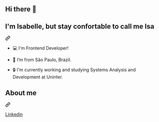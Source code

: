 ## Hi there 👋

<!--
**IsabelleDutrax/IsabelleDUtrax** is a ✨ _special_ ✨ repository because its `README.md` (this file) appears on your GitHub profile.

Here are some ideas to get you started:

- 🔭 I’m currently working on ...
- 🌱 I’m currently learning ...
- 👯 I’m looking to collaborate on ...
- 🤔 I’m looking for help with ...
- 💬 Ask me about ...
- 📫 How to reach me: ...
- 😄 Pronouns: ...
- ⚡ Fun fact: ...
-->
<!--
<div class="markdown-heading" dir="auto">
    <h1 class="heading-element" dir="auto">Hi 👋</h1><a id="user-content-hi-" class="anchor"
        aria-label="Permalink: Hi 👋" href="#hi-"><svg class="octicon octicon-link" viewBox="0 0 16 16" version="1.1"
            width="16" height="16" aria-hidden="true">
            <path
                d="m7.775 3.275 1.25-1.25a3.5 3.5 0 1 1 4.95 4.95l-2.5 2.5a3.5 3.5 0 0 1-4.95 0 .751.751 0 0 1 .018-1.042.751.751 0 0 1 1.042-.018 1.998 1.998 0 0 0 2.83 0l2.5-2.5a2.002 2.002 0 0 0-2.83-2.83l-1.25 1.25a.751.751 0 0 1-1.042-.018.751.751 0 0 1-.018-1.042Zm-4.69 9.64a1.998 1.998 0 0 0 2.83 0l1.25-1.25a.751.751 0 0 1 1.042.018.751.751 0 0 1 .018 1.042l-1.25 1.25a3.5 3.5 0 1 1-4.95-4.95l2.5-2.5a3.5 3.5 0 0 1 4.95 0 .751.751 0 0 1-.018 1.042.751.751 0 0 1-1.042.018 1.998 1.998 0 0 0-2.83 0l-2.5 2.5a1.998 1.998 0 0 0 0 2.83Z">
            </path>
        </svg></a>
</div>
-->
<div class="markdown-heading" dir="auto">
    <h2 class="heading-element" dir="auto">I'm Isabelle, but stay confortable to call me Isa</h2><a
        id="user-content-im-isabella-but-stay-confortable-to-call-me-bella" class="anchor"
        aria-label="Permalink: I'm Isabella, but stay confortable to call me Bella"
        href="#im-isabella-but-stay-confortable-to-call-me-bella"><svg class="octicon octicon-link" viewBox="0 0 16 16"
            version="1.1" width="16" height="16" aria-hidden="true">
            <path
                d="m7.775 3.275 1.25-1.25a3.5 3.5 0 1 1 4.95 4.95l-2.5 2.5a3.5 3.5 0 0 1-4.95 0 .751.751 0 0 1 .018-1.042.751.751 0 0 1 1.042-.018 1.998 1.998 0 0 0 2.83 0l2.5-2.5a2.002 2.002 0 0 0-2.83-2.83l-1.25 1.25a.751.751 0 0 1-1.042-.018.751.751 0 0 1-.018-1.042Zm-4.69 9.64a1.998 1.998 0 0 0 2.83 0l1.25-1.25a.751.751 0 0 1 1.042.018.751.751 0 0 1 .018 1.042l-1.25 1.25a3.5 3.5 0 1 1-4.95-4.95l2.5-2.5a3.5 3.5 0 0 1 4.95 0 .751.751 0 0 1-.018 1.042.751.751 0 0 1-1.042.018 1.998 1.998 0 0 0-2.83 0l-2.5 2.5a1.998 1.998 0 0 0 0 2.83Z">
            </path>
        </svg></a>
</div>
<ul dir="auto">
    <li>
        <p dir="auto">💻 I'm Frontend Developer!</p>
    </li>
    <li>
        <p dir="auto">🏡 I’m from São Paulo, Brazil.</p>
    </li>
    <li>
        <p dir="auto">🔒 I'm currently working and studying Systems Analysis and Development at Uninter.</p>
    </li>
</ul>
<div class="markdown-heading" dir="auto">
    <h2 class="heading-element" dir="auto">About me</h2>
    <a id="user-content-about-me" class="anchor"
        aria-label="Permalink: About me" href="#about-me"><svg class="octicon octicon-link" viewBox="0 0 16 16"
            version="1.1" width="16" height="16" aria-hidden="true">
            <path
                d="m7.775 3.275 1.25-1.25a3.5 3.5 0 1 1 4.95 4.95l-2.5 2.5a3.5 3.5 0 0 1-4.95 0 .751.751 0 0 1 .018-1.042.751.751 0 0 1 1.042-.018 1.998 1.998 0 0 0 2.83 0l2.5-2.5a2.002 2.002 0 0 0-2.83-2.83l-1.25 1.25a.751.751 0 0 1-1.042-.018.751.751 0 0 1-.018-1.042Zm-4.69 9.64a1.998 1.998 0 0 0 2.83 0l1.25-1.25a.751.751 0 0 1 1.042.018.751.751 0 0 1 .018 1.042l-1.25 1.25a3.5 3.5 0 1 1-4.95-4.95l2.5-2.5a3.5 3.5 0 0 1 4.95 0 .751.751 0 0 1-.018 1.042.751.751 0 0 1-1.042.018 1.998 1.998 0 0 0-2.83 0l-2.5 2.5a1.998 1.998 0 0 0 0 2.83Z">
            </path>
        </svg></a>
</div>
<!-- <p dir="auto"><a href="https://github.com/IsabelleDutrax/"><img
            src="https://camo.githubusercontent.com/a505c65c6ba52f9ddbfe3dc6bad7a79aee8ada99b0d6a29679ee448672e8e17e/68747470733a2f2f696d672e736869656c64732e696f2f62616467652f2d4769746875622d3030303f7374796c653d666c61742d737175617265266c6f676f3d476974687562266c6f676f436f6c6f723d7768697465266c696e6b3d68747470733a2f2f6769746875622e636f6d2f62656c6c617065676f7261726f2f"
            alt="Github Badge"
            data-canonical-src="https://img.shields.io/badge/-Github-000?style=flat-square&amp;logo=Github&amp;logoColor=white&amp;link=https://github.com/bellapegoraro/"
            style="max-width: 100%;"></a></p> -->
<p dir="auto"><a href="https://www.linkedin.com/in/isabelle-alves-dutra-9514a3202/" rel="nofollow">Linkedin</a></p>
<!-- <div class="markdown-heading" dir="auto">
    <h2 class="heading-element" dir="auto">Languages and Tools</h2><a id="user-content-languages-and-tools"
        class="anchor" aria-label="Permalink: Languages and Tools" href="#languages-and-tools">/a>
</div>
<p dir="auto"><a href="https://github.com/bellapegoraro/github-readme-stats"><img
            src="https://camo.githubusercontent.com/2e685074720ab86ec08a7d6a8db63f63cc60062e4171297ade584b4937255060/68747470733a2f2f6769746875622d726561646d652d73746174732e76657263656c2e6170702f6170692f746f702d6c616e67732f3f757365726e616d653d62656c6c617065676f7261726f266c61796f75743d636f6d70616374"
            alt="Top Langs"
            data-canonical-src="https://github-readme-stats.vercel.app/api/top-langs/?username=bellapegoraro&amp;layout=compact"
            style="max-width: 100%;"></a></p>
<p dir="auto">Thanks for visiting 👩‍💻</p>
